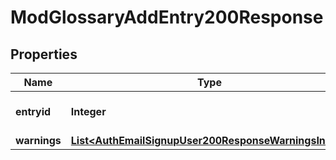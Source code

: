 

# ModGlossaryAddEntry200Response


## Properties

| Name | Type | Description | Notes |
|------------ | ------------- | ------------- | -------------|
|**entryid** | **Integer** | New glossary entry ID |  |
|**warnings** | [**List&lt;AuthEmailSignupUser200ResponseWarningsInner&gt;**](AuthEmailSignupUser200ResponseWarningsInner.md) |  |  [optional] |



